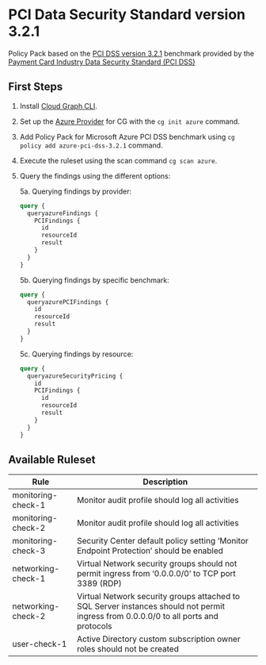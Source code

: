# PCI Data Security Standard version 3.2.1

Policy Pack based on the [PCI DSS version 3.2.1](https://www.pcisecuritystandards.org/documents/PCI_DSS-QRG-v3_2_1.pdf) benchmark provided by the [Payment Card Industry Data Security Standard (PCI DSS)](https://www.pcisecuritystandards.org/)

## First Steps

1. Install [Cloud Graph CLI](https://docs.cloudgraph.dev/quick-start).
2. Set up the [Azure Provider](https://www.npmjs.com/package/@cloudgraph/cg-provider-azure) for CG with the `cg init azure` command.
3. Add Policy Pack for Microsoft Azure PCI DSS benchmark using `cg policy add azure-pci-dss-3.2.1` command.
4. Execute the ruleset using the scan command `cg scan azure`.
5. Query the findings using the different options:

   5a. Querying findings by provider:

   ```graphql
   query {
     queryazureFindings {
       PCIFindings {
         id
         resourceId
         result
       }
     }
   }
   ```

   5b. Querying findings by specific benchmark:

   ```graphql
   query {
     queryazurePCIFindings {
       id
       resourceId
       result
     }
   }
   ```

   5c. Querying findings by resource:

   ```graphql
   query {
     queryazureSecurityPricing {
       id
       PCIFindings {
         id
         resourceId
         result
       }
     }
   }
   ```

## Available Ruleset

| Rule               | Description                                                                                                                          |
| ------------------ | ------------------------------------------------------------------------------------------------------------------------------------ |
| monitoring-check-1 | Monitor audit profile should log all activities                                                                                      |
| monitoring-check-2 | Monitor audit profile should log all activities                                                                                      |
| monitoring-check-3 | Security Center default policy setting ‘Monitor Endpoint Protection’ should be enabled                                               |
| networking-check-1 | Virtual Network security groups should not permit ingress from ‘0.0.0.0/0’ to TCP port 3389 (RDP)                                    |
| networking-check-2 | Virtual Network security groups attached to SQL Server instances should not permit ingress from 0.0.0.0/0 to all ports and protocols |
| user-check-1       | Active Directory custom subscription owner roles should not be created                                                               |
